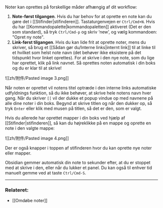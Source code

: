 Noter kan oprettes på forskellige måder afhængig af dit workflow:

1. **Note-først tilgangen**. Hvis du har behov for at oprette en note kan du gøre det i [[Stifinder|stifinderen]]. Tastaturgenvejen er   `Ctrl/Cmd+N`. Hvis du har [[Kommandopalette|kommandopaletten]] aktiveret (Det er den som standard), så tryk `Ctrl/Cmd-p` og skriv ‘new’, og vælg kommandoen: "Opret ny note".
2. **Link-først tilgangen**. Hvis du kan lide frit at oprette noter, mens du skriver, så brug et [[Sådan gør du/Interne links|internt link]] til at linke til et hvilket som helst note navn (det behøver ikke eksistere på det tidspunkt hvor linket oprettes). For at skrive i den nye note, som du lige har oprettet, klik på link navnet. Så oprettes noten automatisk i din boks og du er klar til at skrive!

![[zh/附件/Pasted image 3.png]]

Når noten er oprettet vil notens titel optræde i den interne links automatiske udfyldnings funktion, så du ikke behøver, at skrive hele notens navn hver gang. Når du skriver `[[` vil der dukke et popup vindue op med navnene på alle dine noter i din boks. Begynd at skrive titlen og når den dukker op, så tryk `Enter` eller klik med musen på titlen, så det er den, som er valgt.

Hvis du allerede har oprettet mapper i din boks ved hjælp af [[Stifinder|stifinderen]], så kan du højreklikke på en mappe og oprette en note i den valgte mappe:

![[zh/附件/Pasted image 4.png]]

Der er også knapper i toppen af stifinderen hvor du kan oprette nye noter eller mapper.

Obsidian gemmer automatisk din note to sekunder efter, at du er stoppet med at skrive i den, eller når du lukker et panel. Du kan også til enhver tid manuelt gemme ved at taste `Ctrl/Cmd-S`.

---

### Relateret:

- [[Omdøbe noter]]
